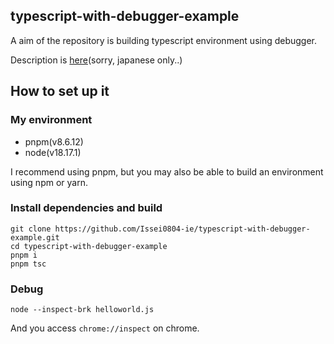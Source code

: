 ## typescript-with-debugger-example

A aim of the repository is building typescript environment using debugger.

Description is [here](https://scrapbox.io/issei-ie-public/%E3%83%87%E3%83%90%E3%83%83%E3%82%AC%E3%82%92%E7%94%A8%E3%81%84%E3%81%9FTypeScript%E3%81%AE%E3%83%87%E3%83%90%E3%83%83%E3%82%B0%E6%96%B9%E6%B3%95)(sorry, japanese only..)

## How to set up it

### My environment 
- pnpm(v8.6.12)
- node(v18.17.1)

I recommend using pnpm, but you may also be able to build an environment using npm or yarn.

### Install dependencies and build

```
git clone https://github.com/Issei0804-ie/typescript-with-debugger-example.git
cd typescript-with-debugger-example
pnpm i
pnpm tsc
```

### Debug

```
node --inspect-brk helloworld.js
```

And you access `chrome://inspect` on chrome.
